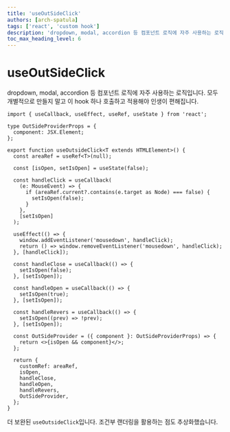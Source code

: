 ```yaml
---
title: 'useOutSideClick'
authors: [arch-spatula]
tags: ['react', 'custom hook']
description: 'dropdown, modal, accordion 등 컴포넌트 로직에 자주 사용하는 로직입니다. 모두 개별적으로 만들지 말고 이 hook 하나 호출하고 적용해야 인생이 편해집니다.'
toc_max_heading_level: 6
---
```


# useOutSideClick

dropdown, modal, accordion 등 컴포넌트 로직에 자주 사용하는 로직입니다. 모두 개별적으로 만들지 말고 이 hook 하나 호출하고 적용해야 인생이 편해집니다.

<!--truncate-->

```tsx
import { useCallback, useEffect, useRef, useState } from 'react';

type OutSideProviderProps = {
  component: JSX.Element;
};

export function useOutsideClick<T extends HTMLElement>() {
  const areaRef = useRef<T>(null);

  const [isOpen, setIsOpen] = useState(false);

  const handleClick = useCallback(
    (e: MouseEvent) => {
      if (areaRef.current?.contains(e.target as Node) === false) {
        setIsOpen(false);
      }
    },
    [setIsOpen]
  );

  useEffect(() => {
    window.addEventListener('mousedown', handleClick);
    return () => window.removeEventListener('mousedown', handleClick);
  }, [handleClick]);

  const handleClose = useCallback(() => {
    setIsOpen(false);
  }, [setIsOpen]);

  const handleOpen = useCallback(() => {
    setIsOpen(true);
  }, [setIsOpen]);

  const handleRevers = useCallback(() => {
    setIsOpen((prev) => !prev);
  }, [setIsOpen]);

  const OutSideProvider = ({ component }: OutSideProviderProps) => {
    return <>{isOpen && component}</>;
  };

  return {
    customRef: areaRef,
    isOpen,
    handleClose,
    handleOpen,
    handleRevers,
    OutSideProvider,
  };
}
```

더 보완된 `useOutsideClick`입니다. 조건부 랜더링을 활용하는 점도 추상화했습니다.
